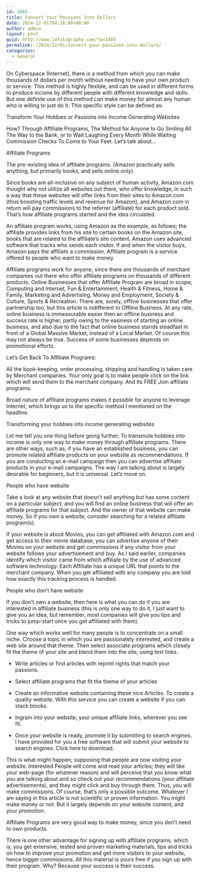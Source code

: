 ```yaml
---
id: 1865
title: Convert Your Passions Into Dollars
date: 2014-12-01T04:18:00+00:00
author: admin
layout: post
guid: http://www.jafotography.com/?p=1865
permalink: /2014/12/01/convert-your-passions-into-dollars/
categories:
  - General
---
```

On Cyberspace (Internet), there is a method from which you can make thousands of dollars per month without needing to have your own product or service. This method is highly flexible, and can be used in different forms to produce income by different people with different knowledge and skills. But one definite use of this method can make money for almost any human who is willing to just do it. This specific style can be defined as:

Transform Your Hobbies or Passions into Income Generating Websites

How? Through Affiliate Programs, The Method for Anyone to Go Smiling All The Way to the Bank, or to Wait Laughing Every Month While Waiting Commission Checks To Come to Your Feet. Let&#8217;s talk about&#8230;

Affiliate Programs

The pre-existing idea of affiliate programs. (Amazon practically sells anything, but primarily books, and sells online only).

Since books are all-inclusive on any subject of human activity, Amazon.com thought why not utilize all websites out there, who offer knowledge, in such a way that these websites will offer links from their sites to Amazon.com (thus boosting traffic levels and revenue for Amazon), and Amazon.com in return will pay commissions to the referrer (affiliate) for each product sold. That&#8217;s how affiliate programs started and the idea circulated.

An affiliate program works, using Amazon as the example, as follows; the affiliate provides links from his site to certain books on the Amazon site, books that are related to the affiliate&#8217;s site content. Amazon uses advanced software that tracks who sends each visitor. If and when the visitor buys, Amazon pays the affiliate a commission. Affiliate program is a service offered to people who want to make money.

Affiliate programs work for anyone, since there are thousands of merchant companies out there who offer affiliate programs on thousands of different products. Online Businesses that offer Affiliate Program are broad in scope; Computing and Internet, Fun & Entertainment, Health & Fitness, Home & Family, Marketing and Advertising, Money and Employment, Society & Culture, Sports & Recreation. There are, surely, offline businesses that offer partnership too, but this article is indifferent to Offline Business. At any rate, online business is immeasurable easier then an offline business and success rate is higher, partly owing to the easiness of starting an online business, and also due to the fact that online business stands steadfast in front of a Global Massive Market, instead of a Local Market. Of course this may not always be true. Success of some businesses depends on promotional efforts. 

Let&#8217;s Get Back To Affiliate Programs:

All the book-keeping, order processing, shipping and handling is taken care by Merchant companies. Your only goal is to make people click on the link which will send them to the merchant company. And Its FREE Join affiliate programs.

Broad nature of affiliate programs makes it possible for anyone to leverage Internet, which brings us to the specific method I mentioned on the headline.

Transforming your hobbies into income generating websites

Let me tell you one thing before going further, To transmute hobbies into income is only one way to make money through affiliate programs. There are other ways, such as, if you have an established business, you can promote related affiliate products on your website as recommendations. If you are conducting an e-mail campaign then you can advertise affiliate products in your e-mail campaigns. The way I am talking about is largely desirable for beginners, but it is universal. Let&#8217;s move on.

People who have website

Take a look at any website that doesn&#8217;t sell anything but has some content on a particular subject, and you will find an online business that will offer an affiliate programs for that subject. And the owner of that website can make money. So if you own a website, consider searching for a related affiliate program(s).

If your website is about Movies, you can get affiliated with Amazon.com and get access to their movie database; you can advertise anyone of their Movies on your website and get commissions if any visitor from your website follows your advertisement and buy. As I said earlier, companies identify which visitor came from which affiliate by the use of advanced software technology. Each Affiliate has a unique URL that points to the merchant company. When you get affiliated with any company you are told how exactly this tracking process is handled.

People who don&#8217;t have website

If you don&#8217;t own a website, then here is what you can do if you are interested in affiliate business (this is only one way to do it, I just want to give you an idea, but remember, most companies will give you tips and tricks to jump-start once you get affiliated with them).

One way which works well for many people is to concentrate on a small niche. Choose a topic in which you are passionately interested, and create a web site around that theme. Then select associate programs which closely fit the theme of your site and blend them into the site, using text links. 

* Write articles or find articles with reprint rights that match your passions. 

* Select affiliate programs that fit the theme of your articles

* Create an informative website containing these nice Articles. To create a quality website. With this service you can create a website if you can stack blocks.

* Ingrain into your website, your unique affiliate links, wherever you see fit.

* Once your website is ready, promote it by submitting to search engines. I have provided for you a free software that will submit your website to search engines. Click here to download. 

This is what might happen; supposing that people are now visiting your website. Interested People will come and read your articles; they will like your web-page (for whatever reason) and will perceive that you know what you are talking about and so check out your recommendations (your affiliate advertisements), and they might click and buy through them. Thus, you will make commissions. Of course, that&#8217;s only a possible outcome. Whatever I am saying in this article is not scientific or proven information. You might make money or not. But it largely depends on your website content, and your promotion.

Affiliate Programs are very good way to make money, since you don&#8217;t need to own products.

There is one other advantage for signing up with affiliate programs, which is, you get extensive, tested and proven marketing materials, tips and tricks on how to improve your promotion and get more visitors to your website, hence bigger commissions. All this material is yours free if you sign up with their program. Why? Because your success is their success.